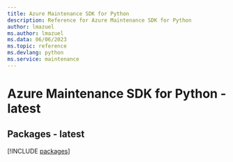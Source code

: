 ```yaml
---
title: Azure Maintenance SDK for Python
description: Reference for Azure Maintenance SDK for Python
author: lmazuel
ms.author: lmazuel
ms.data: 06/06/2023
ms.topic: reference
ms.devlang: python
ms.service: maintenance
---
```

# Azure Maintenance SDK for Python - latest
## Packages - latest
[!INCLUDE [packages](maintenance-index.md)]